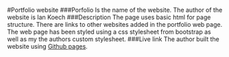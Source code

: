 #Portfolio website
###Porfolio
Is the name of the website.
The author of the website is Ian Koech
###Description
The page uses basic html for page structure. There are links to other websites added in the portfolio web page. The web page has been styled using a css stylesheet from bootstrap as well as my the authors custom stylesheet.
###Live link
The author built the website using [Github pages](https://iankoech.github.io/portfolio-page/).
